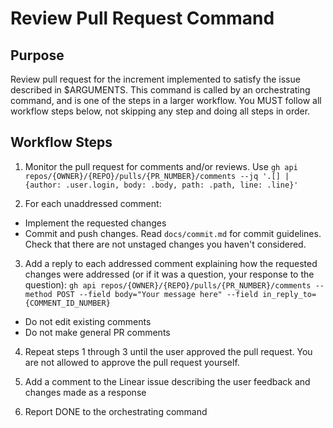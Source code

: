 # Review Pull Request Command

## Purpose

Review pull request for the increment implemented to satisfy the issue described in $ARGUMENTS.
This command is called by an orchestrating command, and is one of the steps in a larger workflow.
You MUST follow all workflow steps below, not skipping any step and doing all steps in order.

## Workflow Steps

1. Monitor the pull request for comments and/or reviews. Use `gh api repos/{OWNER}/{REPO}/pulls/{PR_NUMBER}/comments --jq '.[] | {author: .user.login, body: .body, path: .path, line: .line}'`

2. For each unaddressed comment:
  - Implement the requested changes
  - Commit and push changes. Read `docs/commit.md` for commit guidelines. Check that there are not unstaged changes you haven't considered.

3. Add a reply to each addressed comment explaining how the requested changes were addressed (or if it was a question, your response to the question):
  `gh api repos/{OWNER}/{REPO}/pulls/{PR_NUMBER}/comments --method POST --field body="Your message here" --field in_reply_to={COMMENT_ID_NUMBER}`
  - Do not edit existing comments
  - Do not make general PR comments

4. Repeat steps 1 through 3 until the user approved the pull request. You are not allowed to approve the pull request yourself.

5. Add a comment to the Linear issue describing the user feedback and changes made as a response

6. Report DONE to the orchestrating command
